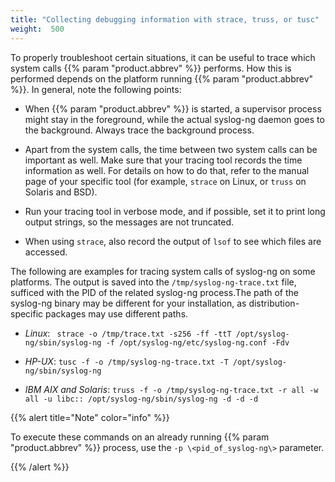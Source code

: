 ```yaml
---
title: "Collecting debugging information with strace, truss, or tusc"
weight:  500
---
```

<!-- DISCLAIMER: This file is based on the syslog-ng Open Source Edition documentation https://github.com/balabit/syslog-ng-ose-guides/commit/2f4a52ee61d1ea9ad27cb4f3168b95408fddfdf2 and is used under the terms of The syslog-ng Open Source Edition Documentation License. The file has been modified by Axoflow. -->

To properly troubleshoot certain situations, it can be useful to trace which system calls {{% param "product.abbrev" %}} performs. How this is performed depends on the platform running {{% param "product.abbrev" %}}. In general, note the following points:

  - When {{% param "product.abbrev" %}} is started, a supervisor process might stay in the foreground, while the actual syslog-ng daemon goes to the background. Always trace the background process.

  - Apart from the system calls, the time between two system calls can be important as well. Make sure that your tracing tool records the time information as well. For details on how to do that, refer to the manual page of your specific tool (for example, `strace` on Linux, or `truss` on Solaris and BSD).

  - Run your tracing tool in verbose mode, and if possible, set it to print long output strings, so the messages are not truncated.

  - When using `strace`, also record the output of `lsof` to see which files are accessed.

The following are examples for tracing system calls of syslog-ng on some platforms. The output is saved into the `/tmp/syslog-ng-trace.txt` file, sufficed with the PID of the related syslog-ng process.The path of the syslog-ng binary may be different for your installation, as distribution-specific packages may use different paths.

  - *Linux*: ` strace -o /tmp/trace.txt -s256 -ff -ttT /opt/syslog-ng/sbin/syslog-ng -f /opt/syslog-ng/etc/syslog-ng.conf -Fdv`

  - *HP-UX*: `tusc -f -o /tmp/syslog-ng-trace.txt -T /opt/syslog-ng/sbin/syslog-ng`

  - *IBM AIX and Solaris*: `truss -f -o /tmp/syslog-ng-trace.txt -r all -w all -u libc:: /opt/syslog-ng/sbin/syslog-ng -d -d -d`

{{% alert title="Note" color="info" %}}

To execute these commands on an already running {{% param "product.abbrev" %}} process, use the `-p \<pid_of_syslog-ng\>` parameter.

{{% /alert %}}
